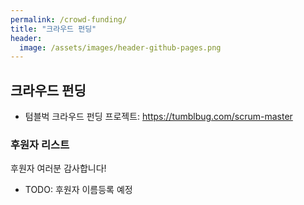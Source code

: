 ```yaml
---
permalink: /crowd-funding/
title: "크라우드 펀딩"
header:
  image: /assets/images/header-github-pages.png
---
```


## 크라우드 펀딩

* 텀블벅 크라우드 펀딩 프로젝트: https://tumblbug.com/scrum-master

### 후원자 리스트

후원자 여러분 감사합니다!

* TODO: 후원자 이름등록 예정
